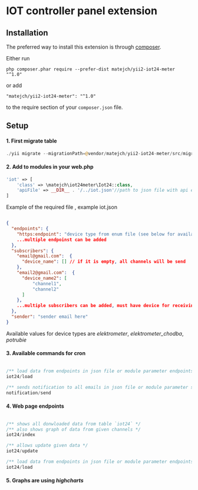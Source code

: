 IOT controller panel extension
====================

Installation
------------

The preferred way to install this extension is through [composer](http://getcomposer.org/download/).

Either run

```
php composer.phar require --prefer-dist matejch/yii2-iot24-meter "^1.0"
```

or add

```
"matejch/yii2-iot24-meter": "^1.0"
```

to the require section of your `composer.json` file.

Setup
-----

#### 1. First migrate table

```PHP
./yii migrate --migrationPath=@vendor/matejch/yii2-iot24-meter/src/migrations
```

#### 2. Add to modules in your web.php

```php 
'iot' => [
    'class' => \matejch\iot24meter\Iot24::class,
    'apiFile' => __DIR__ . '/../iot.json'//path to json file with api endpoints and emails for notifications
]

```

Example of the required file , example iot.json

```JSON

{
  "endpoints": {
    "https:endpoint": "device type from enum file (see below for available values)",
    ...multiple endpoinst can be added
  },
  "subscribers": {
    "email@gmail.com":  {
      "device_name": [] // if it is empty, all channels will be send
    },
    "email2@gmail.com":  {
      "device_name2": [
          "channel1",
          "channel2"
      ]
    },
    ...multiple subscribers can be added, must have device for receiving notification
  },
  "sender": "sender email here"
}

```

Available values for device types are _elektrometer_, _elektrometer_chodba_, _potrubie_

#### 3. Available commands for cron

```PHP

/** load data from endpoints in json file or module parameter endpoints */
iot24/load

/** sends notification to all emails in json file or module parameter subscribers */
notification/send

```

#### 4. Web page endpoints

```PHP 

/** shows all donwloaded data from table `iot24` */
/** also shows graph of data from given channels */
iot24/index

/** allows update given data */
iot24/update

/** load data from endpoints in json file or module parameter endpoints */
iot24/load

```

#### 5. Graphs are using  _highcharts_